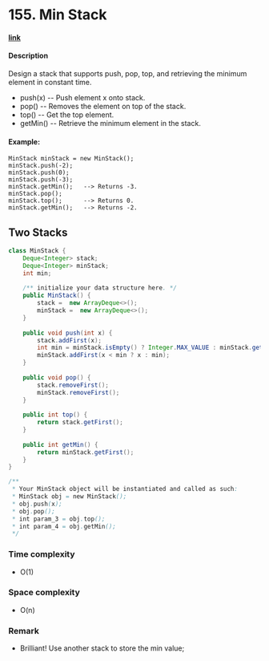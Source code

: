 # 155. Min Stack

#### [link](https://leetcode.com/problems/min-stack/) 

#### Description
Design a stack that supports push, pop, top, and retrieving the minimum element in constant time.

* push(x) -- Push element x onto stack.
* pop() -- Removes the element on top of the stack.
* top() -- Get the top element.
* getMin() -- Retrieve the minimum element in the stack.


#### Example:
```
MinStack minStack = new MinStack();
minStack.push(-2);
minStack.push(0);
minStack.push(-3);
minStack.getMin();   --> Returns -3.
minStack.pop();
minStack.top();      --> Returns 0.
minStack.getMin();   --> Returns -2.
```

## Two Stacks
```java
class MinStack {
    Deque<Integer> stack;
    Deque<Integer> minStack;
    int min;
    
    /** initialize your data structure here. */
    public MinStack() {
        stack =  new ArrayDeque<>();
        minStack =  new ArrayDeque<>();
    }
    
    public void push(int x) {
        stack.addFirst(x);
        int min = minStack.isEmpty() ? Integer.MAX_VALUE : minStack.getFirst();
        minStack.addFirst(x < min ? x : min);
    }
    
    public void pop() {
        stack.removeFirst();
        minStack.removeFirst();
    }
    
    public int top() {
        return stack.getFirst();
    }
    
    public int getMin() {
        return minStack.getFirst();
    }
}

/**
 * Your MinStack object will be instantiated and called as such:
 * MinStack obj = new MinStack();
 * obj.push(x);
 * obj.pop();
 * int param_3 = obj.top();
 * int param_4 = obj.getMin();
 */
```

### Time complexity
* O(1)
### Space complexity
* O(n)
### Remark
* Brilliant! Use another stack to store the min value;